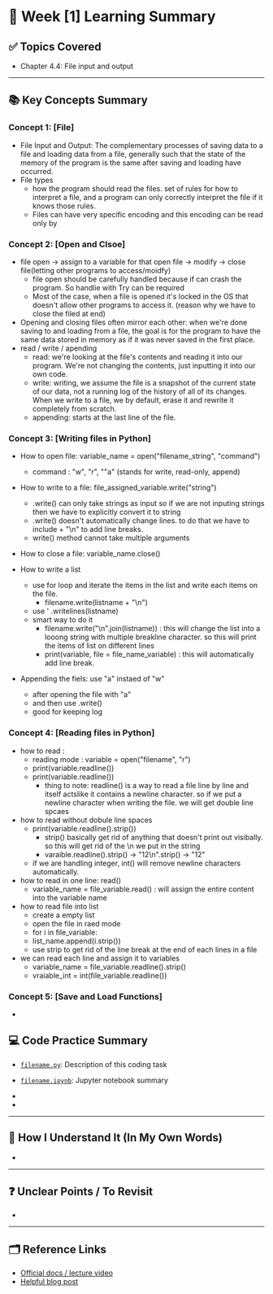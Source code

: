 # 📘 Week [1] Learning Summary

## ✅ Topics Covered
- Chapter 4.4: File input and output

---

## 📚 Key Concepts Summary

### Concept 1: [File]
- File Input and Output: The complementary processes of saving data to a file and loading data from a file, generally such that the state of the memory of the program is the same after saving and loading have occurred.
- File types
    - how the program should read the files.  set of rules for how to interpret a file, and a program can only correctly interpret the file if it knows those rules.
    - Files can have very specific encoding and this encoding can be read only by 
### Concept 2: [Open and Clsoe]
- file open -> assign to a variable for that open file -> modify -> close file(letting other programs to access/moidfy)
    - file open should be carefully handled because if can crash the program. So handlie with Try can be required
    - Most of the case, when a file is opened it's locked in the OS that doesn't allow other programs to access it. (reason why we have to close the filed at end)
- Opening and closing files often mirror each other: when we're done saving to and loading from a file, the goal is for the program to have the same data stored in memory as if it was never saved in the first place.
- read / write / apending
    - read: we're looking at the file's contents and reading it into our program. We're not changing the contents, just inputting it into our own code.
    - write: writing, we assume the file is a snapshot of the current state of our data, not a running log of the history of all of its changes. When we write to a file, we by default, erase it and rewrite it completely from scratch.
    - appending: starts at the last line of the file. 

### Concept 3: [Writing files in Python]
- How to open file:   variable_name = open("filename_string", "command")
    - command : "w", "r", ""a"  (stands for write, read-only, append)
- How to write to a file:   file_assigned_variable.write("string")
    - .write() can only take strings as input so if we are not inputing strings then we have to explicitly convert it to string
    - .write() doesn't automatically change lines. to do that we have to include + "\n" to add line breaks.
    - write() method cannot take multiple arguments
- How to close a file: variable_name.close()
- How to write a list 
    - use for loop and iterate the items in the list and write each items on the file. 
        - filename.write(listname + "\n")
    - use  ' .writelines(listname)
    - smart way to do it
        - filename.write("\n".join(listname)) : this will change the list into a looong string with multiple breakline character. so this will print the items of list on different lines
        - print(variable, file = file_name_variable) : this will automatically add line break.

- Appending the fiels: use "a" instaed of "w"
    - after opening the file with "a"
    - and then use .write()
    - good for keeping log

### Concept 4: [Reading files in Python]
- how to read : 
    - reading mode :  variable = open("filename", "r")
    - print(variable.readline()) 
    - print(variable.readline())
        - thing to note: readline() is a way to read a file line by line and itself actslike it contains a newline character. so if we put a newline character when writing the file. we will get double line spcaes 
- how to read without dobule line spaces
    - print(variable.readline().strip())
        - strip() basically get rid of anything that doesn't print out visibally. so this will get rid of the \n we put in the string
        - varaible.readline().strip() -> "12\n".strip() -> "12"
    - if we are handling integer, int() will remove newline characters automatically. 
- how to read in one line: read()
    - variable_name = file_variable.read() : will assign the entire content into the variable name
- how to read file into list 
    - create a empty list 
    - open the file in raed mode
    - for i in file_variable: 
    -   list_name.append(i.strip())
    - use strip to get rid of the line break at the end of each lines in a file
- we can read each line and assign it to variables 
    - variable_name = file_variable.readline().strip()
    - vraiable_int = int(file_variable.readline())


### Concept 5: [Save and Load Functions]
- 
## 💻 Code Practice Summary

- [`filename.py`](./filename.py): Description of this coding task
- [`filename.ipynb`](./filename.ipynb): Jupyter notebook summary

- 
- 
---

## 🧠 How I Understand It (In My Own Words)
- 



---

## ❓ Unclear Points / To Revisit
-  
---

## 🗂 Reference Links

- [Official docs / lecture video]()
- [Helpful blog post]()